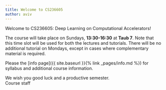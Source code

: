 ```yaml
---
title: Welcome to CS236605
author: aviv
---
```


Welcome to CS236605: Deep Learning on Computational Accelerators!

The course will take place on Sundays, **13:30-16:30** at **Taub 7**.
Note that this time slot will be used for both the lectures and tutorials.
There will be no additional tutorial on Mondays, except in cases where
complementary material is required.

Please the [info page]({{ site.baseurl }}{% link _pages/info.md %}) for syllabus
and additional course information.

We wish you good luck and a productive semester.  
Course staff


